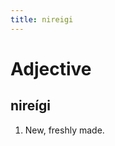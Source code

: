 ```yaml
---
title: nireigi
---
```


Adjective
================================

nireígi
----------------

1. New, freshly made.

